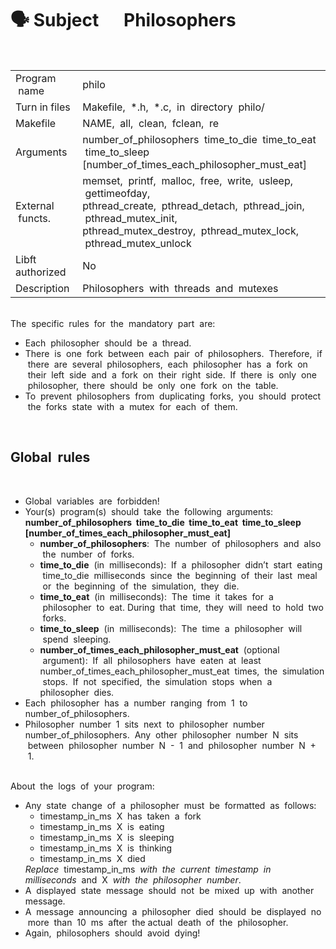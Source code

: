 # 🗣 Subject &nbsp;&nbsp;&nbsp;&nbsp;&nbsp;Philosophers

<br>
<table>
  <tr>
    <td>Program &nbsp;name</td>
    <td>philo</td>
  </tr>
  <tr>
    <td>Turn in files</td>
    <td>Makefile, &nbsp;*.h, &nbsp;*.c, &nbsp;in&nbsp; directory &nbsp;philo/</td>
  </tr>
  <tr>
    <td>Makefile</td>
    <td>NAME, &nbsp;all, &nbsp;clean, &nbsp;fclean, &nbsp;re</td>
  </tr>
  <tr>
    <td>Arguments</td>
    <td>number_of_philosophers &nbsp;time_to_die &nbsp;time_to_eat &nbsp;time_to_sleep<br>[number_of_times_each_philosopher_must_eat]</td>
  </tr>
  <tr>
    <td>External &nbsp;functs.</td>
    <td>memset, &nbsp;printf, &nbsp;malloc, &nbsp;free, &nbsp;write,&nbsp; usleep, &nbsp;gettimeofday,<br>pthread_create, &nbsp;pthread_detach, &nbsp;pthread_join, &nbsp;pthread_mutex_init,<br>pthread_mutex_destroy,&nbsp; pthread_mutex_lock, &nbsp;pthread_mutex_unlock</td>
  </tr>
  <tr>
    <td>Libft&nbsp; authorized</td>
    <td>No</td>
  </tr>
  <tr>
    <td>Description</td>
    <td>Philosophers &nbsp;with &nbsp;threads &nbsp;and &nbsp;mutexes</td>
  </tr>
</table>

<br>
The &nbsp;specific &nbsp;rules &nbsp;for &nbsp;the&nbsp; mandatory &nbsp;part &nbsp;are:<br>
<ul>
<li>Each &nbsp;philosopher &nbsp;should&nbsp; be&nbsp; a &nbsp;thread.
<li>There &nbsp;is &nbsp;one &nbsp;fork &nbsp;between &nbsp;each &nbsp;pair &nbsp;of &nbsp;philosophers. &nbsp;Therefore, &nbsp;if &nbsp;there &nbsp;are &nbsp;several&nbsp;
philosophers, &nbsp;each&nbsp; philosopher&nbsp; has &nbsp;a &nbsp;fork &nbsp;on &nbsp;their &nbsp;left &nbsp;side &nbsp;and &nbsp;a &nbsp;fork &nbsp;on &nbsp;their &nbsp;right&nbsp;
side. &nbsp;If &nbsp;there &nbsp;is&nbsp; only &nbsp;one &nbsp;philosopher, &nbsp;there &nbsp;should &nbsp;be&nbsp; only&nbsp; one &nbsp;fork &nbsp;on &nbsp;the &nbsp;table.
<li>To&nbsp; prevent &nbsp;philosophers&nbsp; from &nbsp;duplicating &nbsp;forks, &nbsp;you &nbsp;should&nbsp; protect &nbsp;the &nbsp;forks&nbsp; state&nbsp;
with&nbsp; a &nbsp;mutex &nbsp;for&nbsp; each&nbsp; of &nbsp;them.
</ul>

<br>
<h2>Global &nbsp;rules</h2>

<br>
<ul>
<li>Global &nbsp;variables&nbsp; are &nbsp;forbidden!
<li>Your(s) &nbsp;program(s)&nbsp; should &nbsp;take &nbsp;the&nbsp; following &nbsp;arguments:<br>
<b>number_of_philosophers &nbsp;time_to_die&nbsp; time_to_eat&nbsp; time_to_sleep&nbsp;
[number_of_times_each_philosopher_must_eat]</b>
<ul>
<li><b>number_of_philosophers</b>: &nbsp;The &nbsp;number &nbsp;of&nbsp; philosophers &nbsp;and &nbsp;also &nbsp;the &nbsp;number&nbsp;
of &nbsp;forks.
<li><b>time_to_die</b> &nbsp;(in &nbsp;milliseconds): &nbsp;If &nbsp;a &nbsp;philosopher &nbsp;didn’t &nbsp;start &nbsp;eating &nbsp;time_to_die&nbsp;
milliseconds &nbsp;since &nbsp;the &nbsp;beginning &nbsp;of &nbsp;their &nbsp;last &nbsp;meal &nbsp;or &nbsp;the &nbsp;beginning &nbsp;of &nbsp;the &nbsp;simulation, &nbsp;they &nbsp;die.
<li><b>time_to_eat</b> &nbsp;(in &nbsp;milliseconds): &nbsp;The &nbsp;time &nbsp;it &nbsp;takes &nbsp;for &nbsp;a &nbsp;philosopher &nbsp;to &nbsp;eat.
During &nbsp;that &nbsp;time, &nbsp;they &nbsp;will &nbsp;need &nbsp;to &nbsp;hold&nbsp; two &nbsp;forks.
<li><b>time_to_sleep</b> &nbsp;(in &nbsp;milliseconds): &nbsp;The &nbsp;time &nbsp;a &nbsp;philosopher &nbsp;will &nbsp;spend &nbsp;sleeping.
<li><b>number_of_times_each_philosopher_must_eat</b> &nbsp;(optional &nbsp;argument): &nbsp;If &nbsp;all&nbsp;
philosophers &nbsp;have &nbsp;eaten &nbsp;at &nbsp;least&nbsp; number_of_times_each_philosopher_must_eat&nbsp;
times,&nbsp; the&nbsp; simulation &nbsp;stops. &nbsp;If &nbsp;not &nbsp;specified,&nbsp; the &nbsp;simulation &nbsp;stops&nbsp; when&nbsp; a&nbsp;
philosopher &nbsp;dies.
</ul>
<li>Each &nbsp;philosopher &nbsp;has &nbsp;a &nbsp;number&nbsp; ranging &nbsp;from &nbsp;1 &nbsp;to&nbsp; number_of_philosophers.
<li>Philosopher &nbsp;number&nbsp; 1 &nbsp;sits&nbsp; next &nbsp;to&nbsp; philosopher&nbsp; number&nbsp; number_of_philosophers.&nbsp;
Any &nbsp;other&nbsp; philosopher&nbsp; number&nbsp; N &nbsp;sits &nbsp;between &nbsp;philosopher &nbsp;number &nbsp;N &nbsp;- &nbsp;1 &nbsp;and &nbsp;philosopher &nbsp;number &nbsp;N &nbsp;+ &nbsp;1.
</ul>

<br>
About &nbsp;the &nbsp;logs &nbsp;of &nbsp;your &nbsp;program:<br>
<ul>
<li>Any &nbsp;state &nbsp;change&nbsp; of&nbsp; a &nbsp;philosopher&nbsp; must&nbsp; be&nbsp; formatted &nbsp;as &nbsp;follows:
<ul>
<li>timestamp_in_ms&nbsp; X &nbsp;has &nbsp;taken&nbsp; a &nbsp;fork
<li>timestamp_in_ms &nbsp;X &nbsp;is &nbsp;eating
<li>timestamp_in_ms &nbsp;X &nbsp;is &nbsp;sleeping
<li>timestamp_in_ms &nbsp;X &nbsp;is &nbsp;thinking
<li>timestamp_in_ms &nbsp;X &nbsp;died
</ul>
<i>Replace</i> &nbsp;timestamp_in_ms &nbsp;<i>with&nbsp; the &nbsp;current &nbsp;timestamp &nbsp;in&nbsp; milliseconds</i>&nbsp;
and &nbsp;X&nbsp; <i>with &nbsp;the &nbsp;philosopher &nbsp;number</i>.
<li>A &nbsp;displayed &nbsp;state &nbsp;message &nbsp;should &nbsp;not &nbsp;be &nbsp;mixed &nbsp;up &nbsp;with&nbsp; another&nbsp; message.
<li>A &nbsp;message&nbsp; announcing&nbsp; a &nbsp;philosopher&nbsp; died&nbsp; should&nbsp; be&nbsp; displayed &nbsp;no &nbsp;more &nbsp;than &nbsp;10&nbsp; ms&nbsp;
after &nbsp;the actual&nbsp; death&nbsp; of&nbsp; the&nbsp; philosopher.
<li>Again, &nbsp;philosophers &nbsp;should &nbsp;avoid&nbsp; dying!
</ul>
